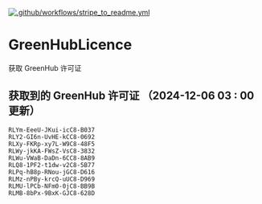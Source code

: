 [![.github/workflows/stripe_to_readme.yml](https://github.com/zjx-kimi/GreenHubLicence/actions/workflows/stripe_to_readme.yml/badge.svg)](https://github.com/zjx-kimi/GreenHubLicence/actions/workflows/stripe_to_readme.yml)
# GreenHubLicence
获取 GreenHub 许可证
## 获取到的 GreenHub 许可证 （2024-12-06 03 : 00 更新）
```
RLYm-EeeU-JKui-icC8-B037
RLY2-GI6n-UvHE-kCC8-0692
RLXy-FKRp-xy7L-W9C8-48F5
RLWy-jkKA-FWsZ-VsC8-3832
RLWu-VWaB-DaDn-6CC8-8AB9
RLQ8-1PF2-t1dw-v2C8-5B77
RLPq-hB8p-RNou-jGC8-D616
RLMz-nPBy-krcQ-uUC8-D969
RLMU-lPCb-NFm0-0jC8-BB9B
RLMB-8bPx-9BxK-GJC8-628D
```
